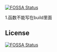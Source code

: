 [![FOSSA Status](https://app.fossa.com/api/projects/git%2Bgithub.com%2FHanJiuYuan%2Fflutter_learning.svg?type=shield)](https://app.fossa.com/projects/git%2Bgithub.com%2FHanJiuYuan%2Fflutter_learning?ref=badge_shield)

1.函数不能写在build里面


## License
[![FOSSA Status](https://app.fossa.com/api/projects/git%2Bgithub.com%2FHanJiuYuan%2Fflutter_learning.svg?type=large)](https://app.fossa.com/projects/git%2Bgithub.com%2FHanJiuYuan%2Fflutter_learning?ref=badge_large)